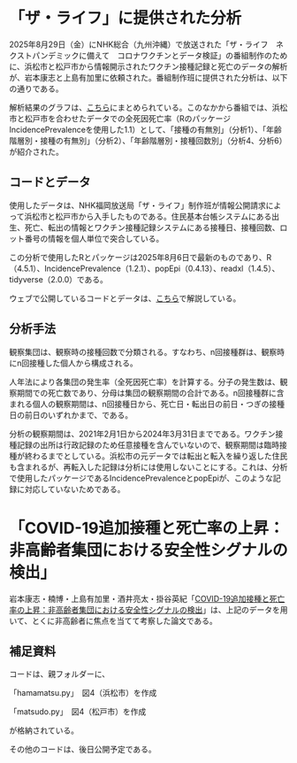 # 「ザ・ライフ」に提供された分析
2025年8月29日（金）にNHK総合（九州沖縄）で放送された「ザ・ライフ　ネクストパンデミックに備えて　コロナワクチンとデータ検証」の番組制作のために、浜松市と松戸市から情報開示されたワクチン接種記録と死亡のデータの解析が、岩本康志と上島有加里に依頼された。番組制作班に提供された分析は、以下の通りである。

解析結果のグラフは、[こちら](https://covid-vaccine-jp.iwmtyss.com/VRS/JP_VRS2_results_Japan.html)にまとめられている。このなかから番組では、浜松市と松戸市を合わせたデータでの全死因死亡率（RのパッケージIncidencePrevalenceを使用した1.1）として、「接種の有無別」（分析1）、「年齢階層別・接種の有無別」（分析2）、「年齢階層別・接種回数別」（分析4、分析6）が紹介された。

## コードとデータ
使用したデータは、NHK福岡放送局「ザ・ライフ」制作班が情報公開請求によって浜松市と松戸市から入手したものである。住民基本台帳システムにある出生、死亡、転出の情報とワクチン接種記録システムにある接種日、接種回数、ロット番号の情報を個人単位で突合している。

この分析で使用したRとパッケージは2025年8月6日で最新のものであり、R（4.5.1）、IncidencePrevalence（1.2.1）、popEpi（0.4.13）、readxl（1.4.5）、tidyverse（2.0.0）である。

ウェブで公開しているコードとデータは、[こちら](docs/doc_002_2508.pdf)で解説している。

## 分析手法
観察集団は、観察時の接種回数で分類される。すなわち、n回接種群は、観察時にn回接種した個人から構成される。

人年法により各集団の発生率（全死因死亡率）を計算する。分子の発生数は、観察期間での死亡数であり、分母は集団の観察期間の合計である。n回接種群に含まれる個人の観察期間は、n回接種日から、死亡日・転出日の前日・つぎの接種日の前日のいずれかまで、である。

分析の観察期間は、2021年2月1日から2024年3月31日までである。ワクチン接種記録の出所は行政記録のため任意接種を含んでいないので、観察期間は臨時接種が終わるまでとしている。浜松市の元データでは転出と転入を繰り返した住民も含まれるが、再転入した記録は分析には使用しないことにする。これは、分析で使用したパッケージであるIncidencePrevalenceとpopEpiが、このような記録に対応していないためである。

# 「COVID-19追加接種と死亡率の上昇：非高齢者集団における安全性シグナルの検出」

岩本康志・楠博・上島有加里・酒井亮太・掛谷英紀「[COVID-19追加接種と死亡率の上昇：非高齢者集団における安全性シグナルの検出]( https://covid-vaccine-jp.iwmtyss.com/VRS/docs/doc_001_2508.pdf)」は、上記のデータを用いて、とくに非高齢者に焦点を当てて考察した論文である。

## 補足資料
コードは、親フォルダーに、

「hamamatsu.py」　図4（浜松市）を作成

「matsudo.py」　図4（松戸市）を作成

が格納されている。

その他のコードは、後日公開予定である。
